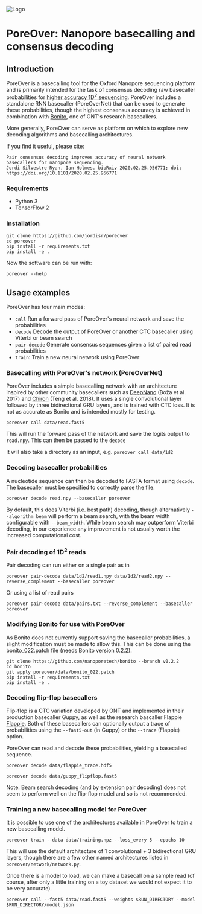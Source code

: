 ![Logo](logo.png)
# PoreOver: Nanopore basecalling and consensus decoding
## Introduction

PoreOver is a basecalling tool for the Oxford Nanopore sequencing platform and is primarily intended for the task of consensus decoding raw basecaller probabilities for [higher accuracy 1D<sup>2</sup> sequencing](https://www.biorxiv.org/content/10.1101/2020.02.25.956771v1).
PoreOver includes a standalone RNN basecaller (PoreOverNet) that can be used to generate these probabilities, though the highest consensus accuracy is achieved in combination with [Bonito](https://github.com/nanoporetech/bonito), one of ONT's research basecallers.

More generally, PoreOver can serve as platform on which to explore new decoding algorithms and basecalling architectures.

If you find it useful, please cite:
~~~
Pair consensus decoding improves accuracy of neural network basecallers for nanopore sequencing.
Jordi Silvestre-Ryan, Ian Holmes. bioRxiv 2020.02.25.956771; doi: https://doi.org/10.1101/2020.02.25.956771
~~~

### Requirements
* Python 3
* TensorFlow 2

### Installation

~~~
git clone https://github.com/jordisr/poreover
cd poreover
pip install -r requirements.txt
pip install -e .
~~~

Now the software can be run with:

`poreover --help`

## Usage examples

PoreOver has four main modes:

* `call` Run a forward pass of PoreOver's neural network and save the probabilities
* `decode` Decode the output of PoreOver or another CTC basecaller using Viterbi or beam search
* `pair-decode` Generate consensus sequences given a list of paired read probabilities
* `train`: Train a new neural network using PoreOver

### Basecalling with PoreOver's network (PoreOverNet)

PoreOver includes a simple basecalling network with an architecture inspired by other community basecallers such as [DeepNano](https://bitbucket.org/vboza/deepnano/src/master/) (Boža et al. 2017) and [Chiron](https://github.com/haotianteng/Chiron) (Teng et al. 2018). It uses a single convolutional layer followed by three bidirectional GRU layers, and is trained with CTC loss. It is not as accurate as Bonito and is intended mostly for testing.

`poreover call data/read.fast5`

This will run the forward pass of the network and save the logits output to `read.npy`. This can then be passed to the `decode`

It will also take a directory as an input, e.g.
`poreover call data/1d2`

### Decoding basecaller probabilities

A nucleotide sequence can then be decoded to FASTA format using `decode`. The basecaller must be specified to correctly parse the file.

`poreover decode read.npy --basecaller poreover`

By default, this does Viterbi (i.e. best path) decoding, though alternatively `--algorithm beam` will perform a beam search, with the beam width configurable with `--beam_width`.
While beam search may outperform Viterbi decoding, in our experience any improvement is not usually worth the increased computational cost.

### Pair decoding of 1D<sup>2</sup> reads

Pair decoding can run either on a single pair as in

`poreover pair-decode data/1d2/read1.npy data/1d2/read2.npy --reverse_complement --basecaller poreover `

Or using a list of read pairs

`poreover pair-decode data/pairs.txt --reverse_complement --basecaller poreover`


### Modifying Bonito for use with PoreOver

As Bonito does not currently support saving the basecaller probabilities, a slight modification must be made to allow this. This can be done using the bonito_022.patch file (needs Bonito version 0.2.2).

~~~
git clone https://github.com/nanoporetech/bonito --branch v0.2.2
cd bonito
git apply poreover/data/bonito_022.patch
pip install -r requirements.txt
pip install -e .
~~~

### Decoding flip-flop basecallers

Flip-flop is a CTC variation developed by ONT and implemented in their production basecaller Guppy, as well as the research bascaller Flappie [Flappie](https://github.com/nanoporetech/flappie). Both of these basecallers can optionally output a trace of probabilities using the `--fast5-out` (in Guppy) or the `--trace` (Flappie) option.

PoreOver can read and decode these probabilities, yielding a basecalled sequence.

`poreover decode data/flappie_trace.hdf5`

`poreover decode data/guppy_flipflop.fast5`

Note: Beam search decoding (and by extension pair decoding) does not seem to perform well on the flip-flop model and so is not recommended.

### Training a new basecalling model for PoreOver

It is possible to use one of the architectures available in PoreOver to train a new basecalling model.

`poreover train --data data/training.npz --loss_every 5 --epochs 10`

This will use the default architecture of 1 convolutional + 3 bidirectional GRU layers, though there are a few other named architectures listed in `poreover/network/network.py`.

Once there is a model to load, we can make a basecall on a sample read (of course, after only a little training on a toy dataset we would not expect it to be very accurate).

`poreover call --fast5 data/read.fast5 --weights $RUN_DIRECTORY --model $RUN_DIRECTORY/model.json`
